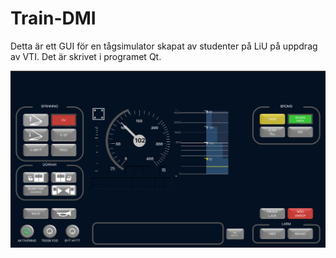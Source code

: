 # Train-DMI
Detta är ett GUI för en tågsimulator skapat av studenter på LiU på uppdrag av VTI.
Det är skrivet i programet Qt.

![DMI](DMI.png)
